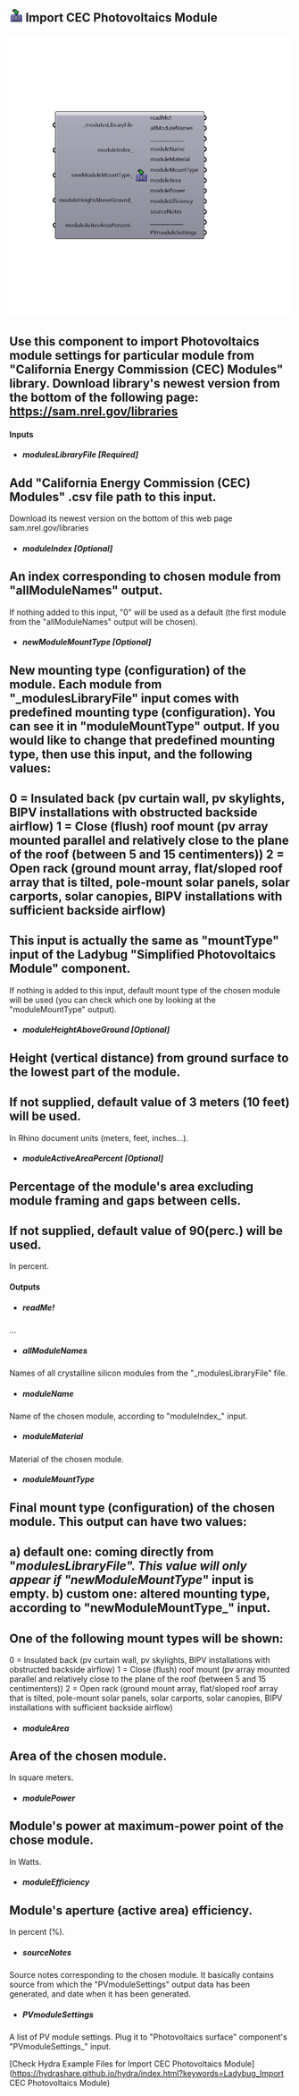 ## ![](../../images/icons/Import_CEC_Photovoltaics_Module.png) Import CEC Photovoltaics Module

![](../../images/components/Import_CEC_Photovoltaics_Module.png)

Use this component to import Photovoltaics module settings for particular module from "California Energy Commission (CEC) Modules" library.
 Download library's newest version from the bottom of the following page:
 https://sam.nrel.gov/libraries
 -
 

#### Inputs
* ##### modulesLibraryFile [Required]
Add "California Energy Commission (CEC) Modules" .csv file path to this input.
 -
 Download its newest version on the bottom of this web page
 sam.nrel.gov/libraries
* ##### moduleIndex [Optional]
An index corresponding to chosen module from "allModuleNames" output.
 -
 If nothing added to this input, "0" will be used as a default (the first module from the "allModuleNames" output will be chosen).
* ##### newModuleMountType [Optional]
New mounting type (configuration) of the module.
 Each module from "_modulesLibraryFile" input comes with predefined mounting type (configuration). You can see it in "moduleMountType" output.
 If you would like to change that predefined mounting type, then use this input, and the following values:
 -
 0 = Insulated back (pv curtain wall, pv skylights, BIPV installations with obstructed backside airflow)
 1 = Close (flush) roof mount (pv array mounted parallel and relatively close to the plane of the roof (between 5 and 15 centimenters))
 2 = Open rack (ground mount array, flat/sloped roof array that is tilted, pole-mount solar panels, solar carports, solar canopies, BIPV installations with sufficient backside airflow)
 -
 This input is actually the same as "mountType" input of the Ladybug "Simplified Photovoltaics Module" component.
 -
 If nothing is added to this input, default mount type of the chosen module will be used (you can check which one by looking at the "moduleMountType" output).
* ##### moduleHeightAboveGround [Optional]
Height (vertical distance) from ground surface to the lowest part of the module.
 -
 If not supplied, default value of 3 meters (10 feet) will be used.
 -
 In Rhino document units (meters, feet, inches...).
* ##### moduleActiveAreaPercent [Optional]
Percentage of the module's area excluding module framing and gaps between cells. 
 -
 If not supplied, default value of 90(perc.) will be used.
 -
 In percent.

#### Outputs
* ##### readMe!
...
* ##### allModuleNames
Names of all crystalline silicon modules from the "_modulesLibraryFile" file.
* ##### moduleName
Name of the chosen module, according to "moduleIndex_" input.
* ##### moduleMaterial
Material of the chosen module.
* ##### moduleMountType
Final mount type (configuration) of the chosen module.
 This output can have two values:
 -
 a) default one: coming directly from "_modulesLibraryFile". This value will only appear if "newModuleMountType_" input is empty.
 b) custom one: altered mounting type, according to "newModuleMountType_" input.
 -
 One of the following mount types will be shown:
 -
 0 = Insulated back (pv curtain wall, pv skylights, BIPV installations with obstructed backside airflow)
 1 = Close (flush) roof mount (pv array mounted parallel and relatively close to the plane of the roof (between 5 and 15 centimenters))
 2 = Open rack (ground mount array, flat/sloped roof array that is tilted, pole-mount solar panels, solar carports, solar canopies, BIPV installations with sufficient backside airflow)
* ##### moduleArea
Area of the chosen module.
 -
 In square meters.
* ##### modulePower
Module's power at maximum-power point of the chose module.
 -
 In Watts.
* ##### moduleEfficiency
Module's aperture (active area) efficiency.
 -
 In percent (%).
* ##### sourceNotes
Source notes corresponding to the chosen module.
 It basically contains source from which the "PVmoduleSettings" output data has been generated, and date when it has been generated.
* ##### PVmoduleSettings
A list of PV module settings. Plug it to "Photovoltaics surface" component's "PVmoduleSettings_" input.


[Check Hydra Example Files for Import CEC Photovoltaics Module](https://hydrashare.github.io/hydra/index.html?keywords=Ladybug_Import CEC Photovoltaics Module)